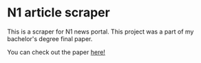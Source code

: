 # N1 article scraper
This is a scraper for N1 news portal. 
This project was a part of my bachelor's degree final paper.

You can check out the paper [here!](https://github.com/user-attachments/files/18215899/Svan.Tipuric.Final.Project.pdf)


